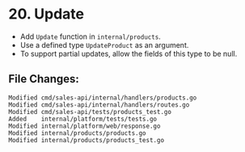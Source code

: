# 20. Update

- Add `Update` function in `internal/products`.
- Use a defined type `UpdateProduct` as an argument.
- To support partial updates, allow the fields of this type to be null.


## File Changes:

```
Modified cmd/sales-api/internal/handlers/products.go
Modified cmd/sales-api/internal/handlers/routes.go
Modified cmd/sales-api/tests/products_test.go
Added    internal/platform/tests/tests.go
Modified internal/platform/web/response.go
Modified internal/products/products.go
Modified internal/products/products_test.go
```